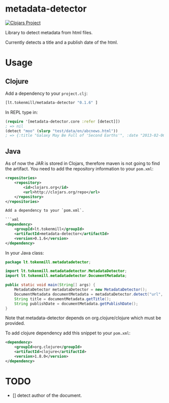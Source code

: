 # metadata-detector

[![Clojars Project](https://img.shields.io/clojars/v/lt.tokenmill/metadata-detector.svg)](https://clojars.org/lt.tokenmill/metadata-detector)

Library to detect metadata from html files.

Currently detects a title and a publish date of the html.

# Usage

## Clojure

Add a dependency to your `project.clj`:

```clojure
[lt.tokenmill/metadata-detector "0.1.6" ]
```

In REPL type in:

```clojure
(require '[metadata-detector.core :refer [detect]])
; => nil
(detect "moo" (slurp "test/data/en/abcnews.html"))
; => {:title "Galaxy May Be Full of 'Second Earths'", :date "2013-02-06"}
```

## Java

As of now the JAR is stored in Clojars, therefore maven is not going to find the artifact.
You need to add the repository information to your `pom.xml`:
```xml
<repositories>
    <repository>
        <id>clojars.org</id>
        <url>http://clojars.org/repo</url>
    </repository>
</repositories>

Add a dependency to your `pom.xml`.

```xml
<dependency>
    <groupId>lt.tokenmill</groupId>
    <artifactId>metadata-detector</artifactId>
    <version>0.1.6</version>
</dependency>
```

In your Java class:

```java
package lt.tokenmill.metadatadetector;

import lt.tokenmill.metadatadetector.MetadataDetector;
import lt.tokenmill.metadatadetector.DocumentMetadata;

public static void main(String[] args) {
    MetadataDetector metadataDetector = new MetadataDetector();
    DocumentMetadata documentMetadata = metadataDetector.detect("url", new String(Files.readAllBytes(Paths.get("test/data/en/abcnews.html"))));
    String title = documentMetadata.getTitle();
    String publishDate = documentMetadata.getPublishDate();
}

```

Note that metadata-detector depends on org.clojure/clojure which must be provided.

To add clojure dependency add this snippet to your `pom.xml`:
```xml
<dependency>
    <groupId>org.clojure</groupId>
    <artifactId>clojure</artifactId>
    <version>1.8.0</version>
</dependency>
```

# TODO

- [] detect author of the document.
